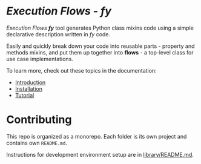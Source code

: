 # _Execution Flows_ - ___fy___

_Execution Flows_ ___fy___ tool generates Python class mixins code using a simple declarative description written in _fy_ code.

Easily and quickly break down your code into reusable parts - property and methods mixins, 
and put them up together into **flows** - a top-level class for use case implementations.

To learn more, check out these topics in the documentation: 

* [Introduction](https://execution-flows.github.io/fy/)
* [Installation](https://execution-flows.github.io/fy/getting_started/installation)
* [Tutorial](https://execution-flows.github.io/fy/tutorial/flow/flow/)

# Contributing

This repo is organized as a monorepo. Each folder is its own project and contains own `README.md`.

Instructions for development environment setup are in [library/README.md](library/README.md).
